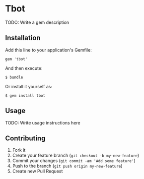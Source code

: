 # Tbot

TODO: Write a gem description

## Installation

Add this line to your application's Gemfile:

    gem 'tbot'

And then execute:

    $ bundle

Or install it yourself as:

    $ gem install tbot

## Usage

TODO: Write usage instructions here

## Contributing

1. Fork it
2. Create your feature branch (`git checkout -b my-new-feature`)
3. Commit your changes (`git commit -am 'Add some feature'`)
4. Push to the branch (`git push origin my-new-feature`)
5. Create new Pull Request
